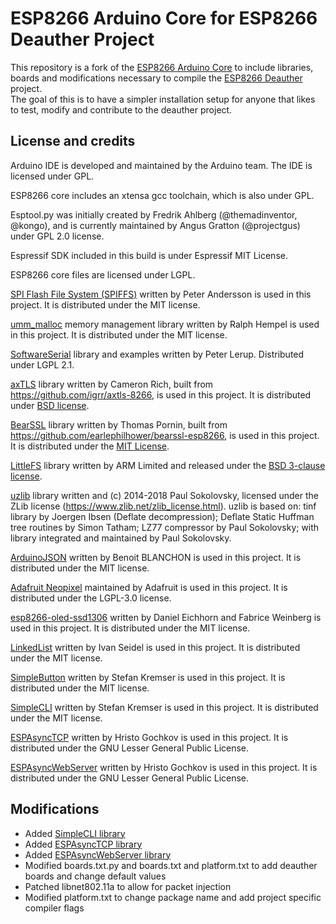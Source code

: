 # ESP8266 Arduino Core for ESP8266 Deauther Project

This repository is a fork of the [ESP8266 Arduino Core](https://github.com/esp8266/Arduino) to include libraries, boards and modifications necessary to compile the [ESP8266 Deauther](https://github.com/spacehuhntech/esp8266_deauther) project.  
The goal of this is to have a simpler installation setup for anyone that likes to test, modify and contribute to the deauther project.  

## License and credits

Arduino IDE is developed and maintained by the Arduino team. The IDE is licensed under GPL.

ESP8266 core includes an xtensa gcc toolchain, which is also under GPL.

Esptool.py was initially created by Fredrik Ahlberg (@themadinventor, @kongo), and is currently maintained by Angus Gratton (@projectgus) under GPL 2.0 license.

Espressif SDK included in this build is under Espressif MIT License.

ESP8266 core files are licensed under LGPL.

[SPI Flash File System (SPIFFS)](https://github.com/pellepl/spiffs) written by Peter Andersson is used in this project. It is distributed under the MIT license.

[umm_malloc](https://github.com/rhempel/umm_malloc) memory management library written by Ralph Hempel is used in this project. It is distributed under the MIT license.

[SoftwareSerial](https://github.com/plerup/espsoftwareserial) library and examples written by Peter Lerup. Distributed under LGPL 2.1.

[axTLS](http://axtls.sourceforge.net/) library written by Cameron Rich, built from https://github.com/igrr/axtls-8266, is used in this project. It is distributed under [BSD license](https://github.com/igrr/axtls-8266/blob/master/LICENSE).

[BearSSL](https://bearssl.org) library written by Thomas Pornin, built from https://github.com/earlephilhower/bearssl-esp8266, is used in this project.  It is distributed under the [MIT License](https://bearssl.org/#legal-details).

[LittleFS](https://github.com/ARMmbed/littlefs) library written by ARM Limited and released under the [BSD 3-clause license](https://github.com/ARMmbed/littlefs/blob/master/LICENSE.md).

[uzlib](https://github.com/pfalcon/uzlib) library written and (c) 2014-2018 Paul Sokolovsky, licensed under the ZLib license (https://www.zlib.net/zlib_license.html). uzlib is based on: tinf library by Joergen Ibsen (Deflate decompression); Deflate Static Huffman tree routines by Simon Tatham; LZ77 compressor by Paul Sokolovsky; with library integrated and maintained by Paul Sokolovsky.

[ArduinoJSON](https://github.com/bblanchon/ArduinoJson) written by Benoit BLANCHON is used in this project. It is distributed under the MIT license.  

[Adafruit Neopixel](https://github.com/adafruit/Adafruit_NeoPixel) maintained by Adafruit is used in this project. It is distributed under the LGPL-3.0 license.  

[esp8266-oled-ssd1306](https://github.com/ThingPulse/esp8266-oled-ssd1306) written by Daniel Eichhorn and Fabrice Weinberg is used in this project. It is distributed under the MIT license.  

[LinkedList](https://github.com/ivanseidel/LinkedList) written by Ivan Seidel is used in this project. It is distributed under the MIT license.  

[SimpleButton](https://github.com/spacehuhn/SimpleButton) written by Stefan Kremser is used in this project. It is distributed under the MIT license.  

[SimpleCLI](https://github.com/spacehuhn/SimpleCLI) written by Stefan Kremser is used in this project. It is distributed under the MIT license.  

[ESPAsyncTCP](https://github.com/me-no-dev/ESPAsyncTCP) written by Hristo Gochkov is used in this project. It is distributed under the GNU Lesser General Public License.  

[ESPAsyncWebServer](https://github.com/me-no-dev/ESPAsyncWebServer) written by Hristo Gochkov is used in this project. It is distributed under the GNU Lesser General Public License.  

## Modifications

* Added [SimpleCLI library](https://github.com/spacehuhn/SimpleCLI)
* Added [ESPAsyncTCP library](https://github.com/me-no-dev/ESPAsyncTCP)
* Added [ESPAsyncWebServer library](https://github.com/me-no-dev/ESPAsyncWebServer)
* Modified boards.txt.py and boards.txt and platform.txt to add deauther boards and change default values
* Patched libnet802.11a to allow for packet injection
* Modified platform.txt to change package name and add project specific compiler flags